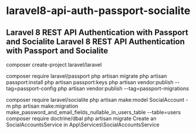# laravel8-api-auth-passport-socialite
Laravel 8 REST API Authentication with Passport and Socialite
Laravel 8 REST API Authentication with Passport and Socialite  
-------------------------------------------------------------

composer create-project laravel/laravel

composer require laravel/passport
php artisan migrate 
php artisan passport:install
php artisan passport:keys
php artisan vendor:publish --tag=passport-config
php artisan vendor:publish --tag=passport-migrations

composer require laravel/socialite 
php artisan make:model SocialAccount -m
php artisan make:migration make_password_and_email_fields_nullable_in_users_table --table=users
composer require doctrine/dbal
php artisan migrate
Create an SocialAccountsService in App\Services\SocialAccountsService
